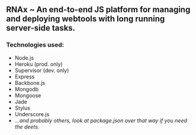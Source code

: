 **RNAx** ~ An end-to-end JS platform for managing and deploying webtools with long running server-side tasks.
--------------------------------------------------------------------------------------------------

### Technologies used:
* Node.js
* Heroku (prod. only)
* Supervisor (dev. only)
* Express
* Backbone.js
* Mongodb
* Mongoose
* Jade
* Stylus
* Underscore.js
* _...and probably others, look at package.json over that way if you need the deets._